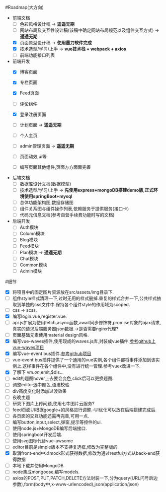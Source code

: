 #Roadmap(大方向)

- 前端文档
    + [ ] 色彩风格设计稿 -> **遥遥无期**
    + [ ] 网站布局及交互性设计稿(该稿中确定网站布局规范以及组件交互方式) -> **遥遥无期**
    + [x] 页面原型设计稿 -> **使用墨刀软件完成**
    + [x] 技术选型/学习/上手 -> **vue技术栈 + webpack + axios**
    + [ ] 前端功能接口列表

- 前端开发
    + [x] 博客页面
    + [x] 专栏页面
    + [x] Feed页面
    + [ ] 评论组件
    + [x] 登录注册页面
    + [ ] 计划页面 -> **遥遥无期**
    + [ ] 个人主页
    + [ ] admin管理页面 -> **遥遥无期**
    + [ ] 页面动效,ui等
    + [ ] 编写页面其他组件,页面方方面面完善


- 后端文档
    + [ ] 数据库设计文档(数据模型)
    + [ ] 技术选型/学习/上手 -> **先使用express+mongoDB搭建demo版,正式环境使用springBoot+mysql**
    + [ ] 总体功能架构图,数据存储图
    + [ ] 组件关系图与组件操作列表,依赖服务于提供服务(接口卡)
    + [ ] 代码元信息文档(参考自营手续费功能时写的文档)

- 后端开发
    + [ ] Auth模块
    + [ ] Column模块
    + [ ] Blog模块
    + [ ] Feed模块
    + [ ] Plan模块 -> **遥遥无期**
    + [ ] Chat模块
    + [ ] Common模块
    + [ ] Admin模块

#细节
- [x] 将项目中的固定图片资源放在src/assets/img目录下.
- [ ] 组件style样式清理一下,过时无用的样式删掉.重复的样式合并一下,公共样式抽取到单独的css文件中.保持各个组件style的作用域为scoped.
- [ ] css -> scss.
- [x] 编写login.vue,register.vue.
- [ ] api.js扩展为使用fetch,async函数,await同步修饰符,promise对象的ajax请求,真实的请求后端服务器json数据.->是否需要nginx代理?
- [ ] 页面基础元素使用material design风格.
- [x] 编写vue-waves插件,使用现成的waves.js库,封装成vue插件.[参考github上vue-waves项目](https://github.com/Teddy-Zhu/vue-waves)
- [x] 编写vue-event bus插件.[参考github项目](https://github.com/yangmingshan/vue-bus)
- [ ] vue-event bus插件提供了一个通用的vue实例,各个组件都将事件添加到该实例上.这样事件在各个组件中,没有进行统一管理.参考vuex改进一下.
- [x] 了解下 vm.$on,$emit,$dis...
- [ ] edit的题图hover上去要会变色,click后可以更换题图.
- [ ] 调整editor选中颜色,语法校验
- [ ] div高度变化时添加过渡效果
- [ ] 夜晚主题
- [ ] 研究下图片上传问题,使用七牛图片云服务?
- [ ] feed页面UI根据google+的风格进行调整.-UI优化可以放在后端搭建完成后.
- [ ] 各页面的交互功能还需再完善,可用一点.
- [ ] 编写button,input,select,弹窗,提示等控件的ui.
- [ ] 使用node.js+MongoDB编写后端接口.
- [ ] 使用springboot开发后端.
- [ ] 使用svg图标代替vue-awsome
- [ ] editor目前是simple版本不支持复选框,修改为完整版的.
- [x] 取消front-end中以mock形式获得数据,修改为通过restful方式从back-end获得数据
- [ ] 本地下载并使用MongoDB.
- [ ] node集成mongoose,编写models.
- [ ] axios的POST,PUT,PATCH,DELETE方法封装一下,分为query(URL问号后边参数),form(body中,x-www-urlencoded),json(application/json)
